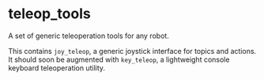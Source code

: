 teleop_tools
============

A set of generic teleoperation tools for any robot.

This contains `joy_teleop`, a generic joystick interface for topics and actions.
It should soon be augmented with `key_teleop`, a lightweight console keyboard teleoperation utility.
